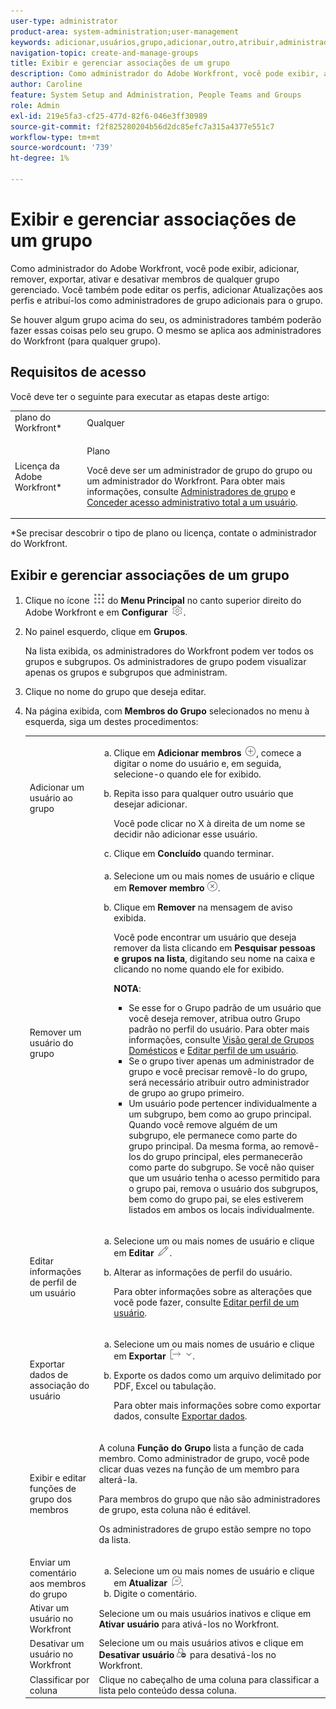 ```yaml
---
user-type: administrator
product-area: system-administration;user-management
keywords: adicionar,usuários,grupo,adicionar,outro,atribuir,administrador,remover,usuário,exibir,funções,membros,exportação,associação,dados
navigation-topic: create-and-manage-groups
title: Exibir e gerenciar associações de um grupo
description: Como administrador do Adobe Workfront, você pode exibir, adicionar, remover, exportar, ativar e desativar membros de qualquer grupo gerenciado. Você também pode editar os perfis, adicionar Atualizações aos perfis e atribuí-los como administradores de grupo adicionais para o grupo.
author: Caroline
feature: System Setup and Administration, People Teams and Groups
role: Admin
exl-id: 219e5fa3-cf25-477d-82f6-046e3ff30989
source-git-commit: f2f825280204b56d2dc85efc7a315a4377e551c7
workflow-type: tm+mt
source-wordcount: '739'
ht-degree: 1%

---
```


# Exibir e gerenciar associações de um grupo

Como administrador do Adobe Workfront, você pode exibir, adicionar, remover, exportar, ativar e desativar membros de qualquer grupo gerenciado. Você também pode editar os perfis, adicionar Atualizações aos perfis e atribuí-los como administradores de grupo adicionais para o grupo.

Se houver algum grupo acima do seu, os administradores também poderão fazer essas coisas pelo seu grupo. O mesmo se aplica aos administradores do Workfront (para qualquer grupo).

## Requisitos de acesso

Você deve ter o seguinte para executar as etapas deste artigo:

<table style="table-layout:auto"> 
 <col> 
 <col> 
 <tbody> 
  <tr> 
   <td role="rowheader">plano do Workfront*</td> 
   <td>Qualquer</td> 
  </tr> 
  <tr> 
   <td role="rowheader">Licença da Adobe Workfront*</td> 
   <td> <p>Plano </p> <p>Você deve ser um administrador de grupo do grupo ou um administrador do Workfront. Para obter mais informações, consulte <a href="../../../administration-and-setup/manage-groups/group-roles/group-administrators.md" class="MCXref xref">Administradores de grupo</a> e <a href="../../../administration-and-setup/add-users/configure-and-grant-access/grant-a-user-full-administrative-access.md" class="MCXref xref">Conceder acesso administrativo total a um usuário</a>.</p> </td> 
  </tr> 
 </tbody> 
</table>

&#42;Se precisar descobrir o tipo de plano ou licença, contate o administrador do Workfront.

## Exibir e gerenciar associações de um grupo

1. Clique no ícone ![](assets/main-menu-icon.png) do **Menu Principal** no canto superior direito do Adobe Workfront e em **Configurar** ![](assets/gear-icon-settings.png).

1. No painel esquerdo, clique em **Grupos**.

   Na lista exibida, os administradores do Workfront podem ver todos os grupos e subgrupos. Os administradores de grupo podem visualizar apenas os grupos e subgrupos que administram.

1. Clique no nome do grupo que deseja editar.
1. Na página exibida, com **Membros do Grupo** selecionados no menu à esquerda, siga um destes procedimentos:

   <table style="table-layout:auto"> 
    <col> 
    <col> 
    <tbody> 
     <tr> 
      <td role="rowheader">Adicionar um usuário ao grupo</td> 
      <td> 
       <ol style="list-style-type: lower-alpha;"> 
        <li value="1">Clique em <strong>Adicionar membros</strong> <img src="assets/add-icon-plus-in-circle.png">, comece a digitar o nome do usuário e, em seguida, selecione-o quando ele for exibido.</li> 
        <li value="2"> <p>Repita isso para qualquer outro usuário que desejar adicionar.</p> <p>Você pode clicar no X à direita de um nome se decidir não adicionar esse usuário.</p> </li> 
        <li value="3">Clique em <strong>Concluído</strong> quando terminar.</li> 
       </ol> </td> 
     </tr> 
     <tr> 
      <td role="rowheader">Remover um usuário do grupo</td> 
      <td> 
       <ol style="list-style-type: lower-alpha;"> 
        <li value="1">Selecione um ou mais nomes de usuário e clique em <strong>Remover membro</strong><img src="assets/remove-icon---x-in-circle.png">.</li> 
        <li value="2"> <p>Clique em <strong>Remover</strong> na mensagem de aviso exibida.</p> <p>Você pode encontrar um usuário que deseja remover da lista clicando em <strong>Pesquisar pessoas e grupos na lista</strong>, digitando seu nome na caixa e clicando no nome quando ele for exibido.</p> <p><b>NOTA</b>:  
          <ul> 
           <li>Se esse for o Grupo padrão de um usuário que você deseja remover, atribua outro Grupo padrão no perfil do usuário. Para obter mais informações, consulte <a href="../../../administration-and-setup/manage-groups/groups-overview/home-groups.md" class="MCXref xref">Visão geral de Grupos Domésticos</a> e <a href="../../../administration-and-setup/add-users/create-and-manage-users/edit-a-users-profile.md" class="MCXref xref">Editar perfil de um usuário</a>.</li> 
           <li>Se o grupo tiver apenas um administrador de grupo e você precisar removê-lo do grupo, será necessário atribuir outro administrador de grupo ao grupo primeiro.</li> 
           <li>Um usuário pode pertencer individualmente a um subgrupo, bem como ao grupo principal. Quando você remove alguém de um subgrupo, ele permanece como parte do grupo principal. Da mesma forma, ao removê-los do grupo principal, eles permanecerão como parte do subgrupo. Se você não quiser que um usuário tenha o acesso permitido para o grupo pai, remova o usuário dos subgrupos, bem como do grupo pai, se eles estiverem listados em ambos os locais individualmente.</li> 
          </ul> </p> </li> 
       </ol> </td> 
     </tr> 
     <tr> 
      <td role="rowheader">Editar informações de perfil de um usuário</td> 
      <td> 
       <ol style="list-style-type: lower-alpha;"> 
        <li value="1">Selecione um ou mais nomes de usuário e clique em <strong>Editar</strong> <img src="assets/edit-icon.png">.</li> 
        <li value="2"> <p>Alterar as informações de perfil do usuário.</p> <p>Para obter informações sobre as alterações que você pode fazer, consulte <a href="../../../administration-and-setup/add-users/create-and-manage-users/edit-a-users-profile.md" class="MCXref xref">Editar perfil de um usuário</a>.</p> </li> 
       </ol> </td> 
     </tr> 
     <tr> 
      <td role="rowheader">Exportar dados de associação do usuário</td> 
      <td> 
       <ol style="list-style-type: lower-alpha;"> 
        <li value="1">Selecione um ou mais nomes de usuário e clique em <strong>Exportar</strong> <img src="assets/export.png">.</li> 
        <li value="2"> <p>Exporte os dados como um arquivo delimitado por PDF, Excel ou tabulação.</p> <p>Para obter mais informações sobre como exportar dados, consulte <a href="../../../reports-and-dashboards/reports/creating-and-managing-reports/export-data.md" class="MCXref xref">Exportar dados</a>.</p> </li> 
       </ol> </td> 
     </tr> 
     <tr> 
      <td role="rowheader">Exibir e editar funções de grupo dos membros</td> 
      <td> <p>A coluna <strong>Função do Grupo</strong> lista a função de cada membro. Como administrador de grupo, você pode clicar duas vezes na função de um membro para alterá-la.</p> <p>Para membros do grupo que não são administradores de grupo, esta coluna não é editável.</p> <p>Os administradores de grupo estão sempre no topo da lista.</p> </td> 
     </tr> 
     <tr> 
      <td role="rowheader">Enviar um comentário aos membros do grupo</td> 
      <td> 
       <ol style="list-style-type: lower-alpha;"> 
        <li value="1">Selecione um ou mais nomes de usuário e clique em <strong>Atualizar</strong> <img src="assets/comment-icon.png">.</li> 
        <li value="2">Digite o comentário.</li> 
       </ol> </td> 
     </tr> 
     <tr> 
      <td role="rowheader">Ativar um usuário no Workfront</td> 
      <td>Selecione um ou mais usuários inativos e clique em <strong>Ativar usuário</strong> para ativá-los no Workfront. </td> 
     </tr> 
     <tr> 
      <td role="rowheader">Desativar um usuário no Workfront</td> 
      <td>Selecione um ou mais usuários ativos e clique em <strong>Desativar usuário</strong><img src="assets/deactivate-user.png"> para desativá-los no Workfront.</td> 
     </tr> 
     <tr> 
      <td role="rowheader">Classificar por coluna</td> 
      <td>Clique no cabeçalho de uma coluna para classificar a lista pelo conteúdo dessa coluna.</td> 
     </tr> 
    </tbody> 
   </table>
